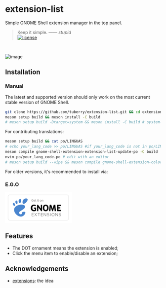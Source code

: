 # extension-list

Simple GNOME Shell extension manager in the top panel.
> Keep it simple. —— *stupid*<br>
[![license]](/LICENSE)
</br>

![image](https://user-images.githubusercontent.com/17917040/92874384-939c5c80-f43a-11ea-9e2a-887a113efaf2.png)

## Installation

### Manual

The latest and supported version should only work on the most current stable version of GNOME Shell.

```bash
git clone https://github.com/tuberry/extension-list.git && cd extension-list
meson setup build && meson install -C build
# meson setup build -Dtarget=system && meson install -C build # system-wide, default --prefix=/usr/local
```

For contributing translations:

```bash
meson setup build && cat po/LINGUAS
# echo your_lang_code >> po/LINGUAS #if your_lang_code is not in po/LINGUAS
meson compile gnome-shell-extension-extension-list-update-po -C build
nvim po/your_lang_code.po # edit with an editor
# meson setup build --wipe && meson compile gnome-shell-extension-color-picker-gmo -C build # build mo
```

For older versions, it's recommended to install via:

### E.G.O

[<img src="https://raw.githubusercontent.com/andyholmes/gnome-shell-extensions-badge/master/get-it-on-ego.svg?sanitize=true" alt="Get it on GNOME Extensions" height="100" align="middle">][EGO]

## Features

* The DOT ornament means the extension is enabled;
* Click the menu item to enable/disable an extension;

## Acknowledgements

* [extensions](https://github.com/petres/gnome-shell-extension-extensions): the idea

[license]:https://img.shields.io/badge/license-GPLv3-green.svg
[EGO]:https://extensions.gnome.org/extension/3088/extension-list/
